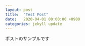 ```yaml
---
layout: post
title:  "Test Post"
date:   2020-04-01 00:00:00 +0900
categories: jekyll update
---
```


ポストのサンプルです